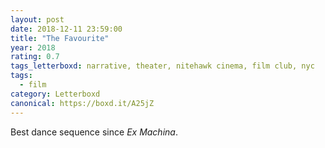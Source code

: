 ```yaml
---
layout: post 
date: 2018-12-11 23:59:00
title: "The Favourite"
year: 2018
rating: 0.7
tags_letterboxd: narrative, theater, nitehawk cinema, film club, nyc
tags:
  - film
category: Letterboxd
canonical: https://boxd.it/A25jZ
---
```


Best dance sequence since <cite>Ex Machina</cite>.